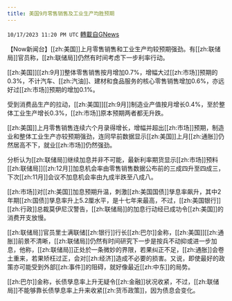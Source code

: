 ```yaml
---
title: 美国9月零售销售及工业生产均胜预期
---
```

`10/17/2023 11:20 PM UTC` [轉載自GNews](https://gnews.org/articles/1847149)

【Now新闻台】[[zh:美国]]上月零售销售和工业生产均较预期强劲。有[[zh:联储局]]官员称，[[zh:联储局]]仍然有时间考虑下一步利率行动。

[[zh:美国]][[zh:9月]]整体零售销售按月增加0.7%，增幅大过[[zh:市场]]预期的0.3%，不计汽车、[[zh:汽油]]、建材和食品服务的核心零售销售增加0.6%，亦远好过[[zh:市场]]预期的增加0.1%。

受到消费品生产的拉动，[[zh:美国]][[zh:9月]]制造业产值按月增长0.4%，至於整体工业生产增长0.3%，[[zh:市场]]原本预期两者都无升跌。

[[zh:美国]]上月零售销售连续六个月录得增长，增幅并超出[[zh:市场]]预期，制造业和整体工业生产亦较预期强劲，连同早前数据显示[[zh:美国]]上月[[zh:通胀]]仍然居高不下，就业[[zh:市场]]仍然强劲。

分析认为[[zh:联储局]]继续加息并非不可能，最新利率期货显示[[zh:市场]]预料[[zh:联储局]][[zh:12月]]加息机会率由零售销售数据公布前的三成四升至四成三，下次[[zh:11月]]会议不加息机会率由九成半跌至八成八。

[[zh:市场]]对[[zh:美国]]加息预期升温，刺激[[zh:美国国债]]孳息率飙升，其中2年期[[zh:国债]]孳息率升上5.2厘水平，是十七年来最高，不过，[[zh:美国银行]][[zh:行政]]总裁莫伊尼汉警告，[[zh:联储局]]的加息行动经已成功令[[zh:美国]]的消费开支放慢。

[[zh:联储局]]官员里士满联储[[zh:银行]]行长[[zh:巴尔]]金称，[[zh:美国]][[zh:通胀]]前景不清晰，[[zh:联储局]]仍然有时间研究下一步是按兵不动抑或进一步加息，他称，[[zh:联储局]]正处於一条微妙的界限，若果纠正不足，[[zh:通胀]]会卷土重来，若果矫枉过正，会对[[zh:经济]]造成不必要的损害。又说，即使最好的政策亦可能受到外部[[zh:事件]]的阻碍，就好像最近[[zh:中东]]的局势。

[[zh:巴尔]]金称，长债孳息率上升无疑令[[zh:金融]]状况收紧，不过，[[zh:联储局]]不能够靠长债孳息率上升来收紧[[zh:货币政策]]，因为债息会变化。
